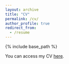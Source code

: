 ```yaml
---
layout: archive
title: "CV"
permalink: /cv/
author_profile: true
redirect_from:
  - /resume
---
```

{% include base_path %}

You can access my CV [here](https://www.dropbox.com/s/e8ymirv9c1fcg2f/Song_CV_December_2021.pdf?dl=0).
